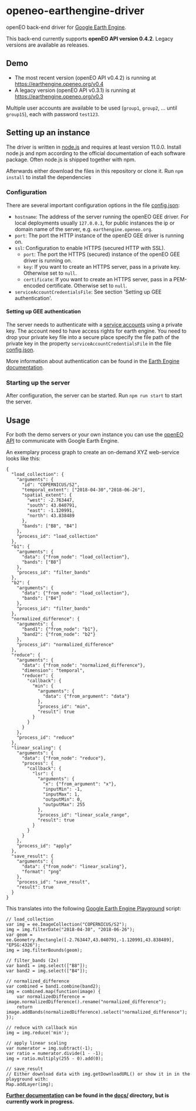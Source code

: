 # openeo-earthengine-driver
openEO back-end driver for [Google Earth Engine](https://earthengine.google.com/).

This back-end currently supports **openEO API version 0.4.2**.
Legacy versions are available as releases.

## Demo

* The most recent version (openEO API v0.4.2) is running at https://earthengine.openeo.org/v0.4
* A legacy version (openEO API v0.3.1) is running at https://earthengine.openeo.org/v0.3

Multiple user accounts are available to be used (`group1`, `group2`, ... until `group15`), each with password `test123`.

## Setting up an instance

The driver is written in [node.js](https://nodejs.org/) and requires at least version 11.0.0. Install node.js and npm according to the official documentation of each software package. Often node.js is shipped together with npm.

Afterwards either download the files in this repository or clone it. Run `npm install` to install the dependencies

### Configuration

There are several important configuration options in the file [config.json](config.json):

* `hostname`: The address of the server running the openEO GEE driver. For local deployments usually `127.0.0.1`, for public instances the ip or domain name of the server, e.g. `earthengine.openeo.org`.
* `port`: The port the HTTP instance of the openEO GEE driver is running on.
* `ssl`: Configuration to enable HTTPS (secured HTTP with SSL).
    * `port`: The port the HTTPS (secured) instance of the openEO GEE driver is running on.
    * `key`: If you want to create an HTTPS server, pass in a private key. Otherwise set to `null`.
    * `certificate`: If you want to create an HTTPS server, pass in a PEM-encoded certificate. Otherwise set to `null`.
* `serviceAccountCredentialsFile`: See section 'Setting up GEE authentication'.

#### Setting up GEE authentication

The server needs to authenticate with a [service accounts](https://developers.google.com/earth-engine/service_account) using a private key. The account need to have access rights for earth engine. You need to drop your private key file into a secure place specify the file path of the private key in the property `serviceAccountCredentialsFile` in the file [config.json](config.json).

More information about authentication can be found in the [Earth Engine documentation](https://developers.google.com/earth-engine/app_engine_intro).

### Starting up the server

After configuration, the server can be started. Run  `npm run start` to start the server. 

## Usage

For both the demo servers or your own instance you can use the [openEO API](https://open-eo.github.io/openeo-api/apireference/index.html) to communicate with Google Earth Engine.

An exemplary process graph to create an on-demand XYZ web-service looks like this: 

```
{
  "load_collection": {
    "arguments": {
      "id": "COPERNICUS/S2",
      "temporal_extent": ["2018-04-30","2018-06-26"],
      "spatial_extent": {
        "west": -2.763447,
        "south": 43.040791,
        "east": -1.120991,
        "north": 43.838489
      },
      "bands": ["B8", "B4"]
    },
    "process_id": "load_collection"
  },
  "b1": {
    "arguments": {
      "data": {"from_node": "load_collection"},
      "bands": ["B8"]
    },
    "process_id": "filter_bands"
  },
  "b2": {
    "arguments": {
      "data": {"from_node": "load_collection"},
      "bands": ["B4"]
    },
    "process_id": "filter_bands"
  },
  "normalized_difference": {
    "arguments": {
      "band1": {"from_node": "b1"},
      "band2": {"from_node": "b2"}
    },
    "process_id": "normalized_difference"
  },
  "reduce": {
    "arguments": {
      "data": {"from_node": "normalized_difference"},
      "dimension": "temporal",
      "reducer": {
        "callback": {
          "min": {
            "arguments": {
              "data": {"from_argument": "data"}
            },
            "process_id": "min",
            "result": true
          }
        }
      }
    },
    "process_id": "reduce"
  },
  "linear_scaling": {
    "arguments": {
      "data": {"from_node": "reduce"},
      "process": {
        "callback": {
          "lsr": {
            "arguments": {
              "x": {"from_argument": "x"},
              "inputMin": -1,
              "inputMax": 1,
              "outputMin": 0,
              "outputMax": 255
            },
            "process_id": "linear_scale_range",
            "result": true
          }
        }
      }
    },
    "process_id": "apply"
  },
  "save_result": {
    "arguments": {
      "data": {"from_node": "linear_scaling"},
      "format": "png"
    },
    "process_id": "save_result",
    "result": true
  }
}
```

This translates into the following [Google Earth Engine Playground](https://code.earthengine.google.com/) script:

```
// load_collection
var img = ee.ImageCollection("COPERNICUS/S2");
img = img.filterDate("2018-04-30", "2018-06-26");
var geom = ee.Geometry.Rectangle([-2.763447,43.040791,-1.120991,43.838489], "EPSG:4326");
img = img.filterBounds(geom);

// filter_bands (2x)
var band1 = img.select(["B8"]);
var band2 = img.select(["B4"]);

// normalized_difference
var combined = band1.combine(band2);
img = combined.map(function(image) {
	var normalizedDifference = image.normalizedDifference().rename("normalized_difference");
	return image.addBands(normalizedDifference).select("normalized_difference");
});

// reduce with callback min
img = img.reduce('min');

// apply linear scaling
var numerator = img.subtract(-1);
var ratio = numerator.divide(1 - -1);
img = ratio.multiply(255 - 0).add(0);

// save_result
// Either download data with img.getDownloadURL() or show it in in the playground with:
Map.addLayer(img);
```

**[Further documentation](docs/README.md) can be found in the [docs/](docs/) directory, but is currently work in progress.**
